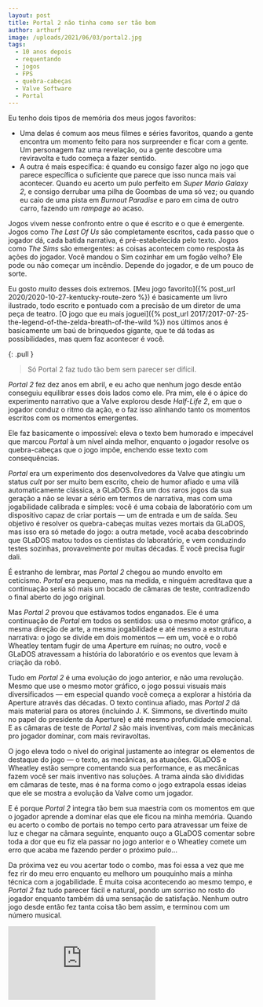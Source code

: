 ```yaml
---
layout: post
title: Portal 2 não tinha como ser tão bom
author: arthurf
image: /uploads/2021/06/03/portal2.jpg
tags:
  - 10 anos depois
  - requentando
  - jogos
  - FPS
  - quebra-cabeças
  - Valve Software
  - Portal
---
```


Eu tenho dois tipos de memória dos meus jogos favoritos:

* Uma delas é comum aos meus filmes e séries favoritos, quando a gente encontra um momento feito para nos surpreender e ficar com a gente. Um personagem faz uma revelação, ou a gente descobre uma reviravolta e tudo começa a fazer sentido.
* A outra é mais específica: é quando eu consigo fazer algo no jogo que parece específica o suficiente que parece que isso nunca mais vai acontecer. Quando eu acerto um pulo perfeito em *Super Mario Galaxy 2*, e consigo derrubar uma pilha de Goombas de uma só vez; ou quando eu caio de uma pista em *Burnout Paradise* e paro em cima de outro carro, fazendo um *rampage* ao acaso.

Jogos vivem nesse confronto entre o que é escrito e o que é emergente. Jogos como *The Last Of Us* são completamente escritos, cada passo que o jogador dá, cada batida narrativa, é pré-estabelecida pelo texto. Jogos como *The Sims* são emergentes: as coisas acontecem como resposta às ações do jogador. Você mandou o Sim cozinhar em um fogão velho? Ele pode ou não começar um incêndio. Depende do jogador, e de um pouco de sorte.

Eu gosto *muito* desses dois extremos. [Meu jogo favorito]({% post_url 2020/2020-10-27-kentucky-route-zero %}) é basicamente um livro ilustrado, todo escrito e pontuado com a precisão de um diretor de uma peça de teatro. [O jogo que eu mais joguei]({% post_url 2017/2017-07-25-the-legend-of-the-zelda-breath-of-the-wild %}) nos últimos anos é basicamente um baú de brinquedos gigante, que te dá todas as possibilidades, mas quem faz acontecer é você.

{: .pull }
> Só Portal 2 faz tudo tão bem sem parecer ser difícil.

*Portal 2* fez dez anos em abril, e eu acho que nenhum jogo desde então conseguiu equilibrar esses dois lados como ele. Pra mim, ele é o ápice do experimento narrativo que a Valve explorou desde *Half-Life 2*, em que o jogador conduz o ritmo da ação, e o faz isso alinhando tanto os momentos escritos com os momentos emergentes.

Ele faz basicamente o impossível: eleva o texto bem humorado e impecável que marcou *Portal* à um nível ainda melhor, enquanto o jogador resolve os quebra-cabeças que o jogo impõe, enchendo esse texto com consequências.

*Portal* era um experimento dos desenvolvedores da Valve que atingiu um status *cult* por ser muito bem escrito, cheio de humor afiado e uma vilã automaticamente clássica, a GLaDOS. Era um dos raros jogos da sua geração a não se levar a sério em termos de narrativa, mas com uma jogabilidade calibrada e simples: você é uma cobaia de laboratório com um dispositivo capaz de criar portais — um de entrada e um de saída. Seu objetivo é resolver os quebra-cabeças muitas vezes mortais da GLaDOS, mas isso era só metade do jogo: a outra metade, você acaba descobrindo que GLaDOS matou todos os cientistas do laboratório, e vem conduzindo testes sozinhas, provavelmente por muitas décadas. E você precisa fugir dali.

É estranho de lembrar, mas *Portal 2* chegou ao mundo envolto em ceticismo. *Portal* era pequeno, mas na medida, e ninguém acreditava que a continuação seria só mais um bocado de câmaras de teste, contradizendo o final aberto do jogo original.

Mas *Portal 2* provou que estávamos todos enganados. Ele é uma continuação de *Portal* em todos os sentidos: usa o mesmo motor gráfico, a mesma direção de arte, a mesma jogabilidade e até mesmo a estrutura narrativa: o jogo se divide em dois momentos — em um, você e o robô Wheatley tentam fugir de uma Aperture em ruínas; no outro, você e GLaDOS atravessam a história do laboratório e os eventos que levam à criação da robô.

Tudo em *Portal 2* é uma evolução do jogo anterior, e não uma revolução. Mesmo que use o mesmo motor gráfico, o jogo possui visuais mais diversificados — em especial quando você começa a explorar a história da Aperture através das décadas. O texto continua afiado, mas *Portal 2* dá mais material para os atores (incluindo J. K. Simmons, se divertindo muito no papel do presidente da Aperture) e até mesmo profundidade emocional. E as câmaras de teste de *Portal 2* são mais inventivas, com mais mecânicas pro jogador dominar, com mais reviravoltas.

O jogo eleva todo o nível do original justamente ao integrar os elementos de destaque do jogo — o texto, as mecânicas, as atuações. GLaDOS e Wheatley estão sempre comentando sua performance, e as mecânicas fazem você ser mais inventivo nas soluções. A trama ainda são divididas em câmaras de teste, mas é na forma como o jogo extrapola essas ideias que ele se mostra a evolução da Valve como um jogador.

E é porque *Portal 2* integra tão bem sua maestria com os momentos em que o jogador aprende a dominar elas que ele ficou na minha memória. Quando eu acerto o combo de portais no tempo certo para atravessar um feixe de luz e chegar na câmara seguinte, enquanto ouço a GLaDOS comentar sobre toda a dor que eu fiz ela passar no jogo anterior e o Wheatley comete um erro que acaba me fazendo perder o próximo pulo…

Da próxima vez eu vou acertar todo o combo, mas foi essa a vez que me fez rir do meu erro enquanto eu melhoro um pouquinho mais a minha técnica com a jogabilidade. É muita coisa acontecendo ao mesmo tempo, e *Portal 2* faz tudo parecer fácil e natural, pondo um sorriso no rosto do jogador enquanto também dá uma sensação de satisfação. Nenhum outro jogo desde então fez tanta coisa tão bem assim, e terminou com um número musical.

<iframe class="full-width" src="https://www.youtube.com/embed/wYps-kGPh78" title="YouTube video player" frameborder="0" allow="accelerometer; autoplay; clipboard-write; encrypted-media; gyroscope; picture-in-picture" allowfullscreen></iframe>
